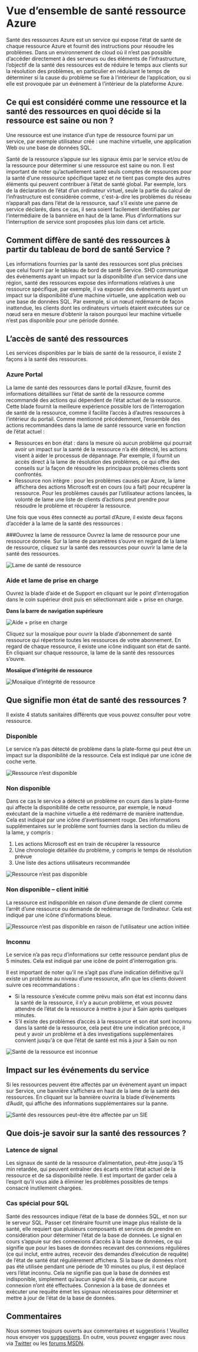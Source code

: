<properties
   pageTitle="Vue d’ensemble de santé ressource Azure | Microsoft Azure"
   description="Vue d’ensemble de la santé des ressources d’Azure"
   services="Resource health"
   documentationCenter="dev-center-name"
   authors="BernardoAMunoz"
   manager=""
   editor=""/>

<tags
   ms.service="resource-health"
   ms.devlang="na"
   ms.topic="article"
   ms.tgt_pltfrm="na"
   ms.workload="Supportability"
   ms.date="06/01/2016"
   ms.author="BernardoAMunoz"/>

# <a name="azure-resource-health-overview"></a>Vue d’ensemble de santé ressource Azure

Santé des ressources Azure est un service qui expose l’état de santé de chaque ressource Azure et fournit des instructions pour résoudre les problèmes. Dans un environnement de cloud où il n’est pas possible d’accéder directement à des serveurs ou des éléments de l’infrastructure, l’objectif de la santé des ressources est de réduire le temps aux clients sur la résolution des problèmes, en particulier en réduisant le temps de déterminer si la cause du problème se fixe à l’intérieur de l’application, ou si elle est provoquée par un événement à l’intérieur de la plateforme Azure.

## <a name="what-is-considered-a-resource-and-how-does-resource-health-decides-if-the-resource-is-healthy-or-not"></a>Ce qui est considéré comme une ressource et la santé des ressources en quoi décide si la ressource est saine ou non ? 
Une ressource est une instance d’un type de ressource fourni par un service, par exemple utilisateur créé : une machine virtuelle, une application Web ou une base de données SQL. 

Santé de la ressource s’appuie sur les signaux émis par le service et/ou de la ressource pour déterminer si une ressource est saine ou non. Il est important de noter qu’actuellement santé seuls comptes de ressources pour la santé d’une ressource spécifique tapez et ne tient pas compte des autres éléments qui peuvent contribuer à l’état de santé global. Par exemple, lors de la déclaration de l’état d’un ordinateur virtuel, seule la partie du calcul de l’infrastructure est considérée comme, c'est-à-dire les problèmes du réseau n’apparaît pas dans l’état de la ressource, sauf s’il existe une panne de service déclarés, dans ce cas, il sera soient facilement identifiables par l’intermédiaire de la bannière en haut de la lame. Plus d’informations sur l’interruption de service sont proposées plus loin dans cet article. 

## <a name="how-is-resource-health-different-from-service-health-dashboard"></a>Comment diffère de santé des ressources à partir du tableau de bord de santé Service ?

Les informations fournies par la santé des ressources sont plus précises que celui fourni par le tableau de bord de santé Service. SHD communique des événements ayant un impact sur la disponibilité d’un service dans une région, santé des ressources expose des informations relatives à une ressource spécifique, par exemple, il va exposer des événements ayant un impact sur la disponibilité d’une machine virtuelle, une application web ou une base de données SQL. Par exemple, si un nœud redémarre de façon inattendue, les clients dont les ordinateurs virtuels étaient exécutées sur ce nœud sera en mesure d’obtenir la raison pourquoi leur machine virtuelle n’est pas disponible pour une période donnée.   

## <a name="how-to-access-resource-health"></a>L’accès de santé des ressources
Les services disponibles par le biais de santé de la ressource, il existe 2 façons à la santé des ressources.

### <a name="azure-portal"></a>Azure Portal
La lame de santé des ressources dans le portail d’Azure, fournit des informations détaillées sur l’état de santé de la ressource comme recommandé des actions qui dépendent de l’état actuel de la ressource. Cette blade fournit la meilleure expérience possible lors de l’interrogation de santé de la ressource, comme il facilite l’accès à d’autres ressources à l’intérieur du portail. Comme mentionné précédemment, l’ensemble des actions recommandées dans la lame de santé ressource varie en fonction de l’état actuel :

* Ressources en bon état : dans la mesure où aucun problème qui pourrait avoir un impact sur la santé de la ressource n’a été détecté, les actions visent à aider le processus de dépannage. Par exemple, il fournit un accès direct à la lame de résolution des problèmes, ce qui offre des conseils sur la façon de résoudre les principaux problèmes clients sont confrontés.
* Ressource non intègre : pour les problèmes causés par Azure, la lame affichera des actions Microsoft est en cours (ou a fait) pour récupérer la ressource. Pour les problèmes causés par l’utilisateur actions lancées, la volonté de lame une liste de clients d’actions peut prendre pour résoudre le problème et récupérer la ressource.  

Une fois que vous êtes connecté au portail d’Azure, il existe deux façons d’accéder à la lame de la santé des ressources : 

###<a name="open-the-resource-blade"></a>Ouvrez la lame de ressource
Ouvrez la lame de ressource pour une ressource donnée. Sur la lame de paramètres s’ouvre en regard de la lame de ressource, cliquez sur la santé des ressources pour ouvrir la lame de la santé des ressources. 

![Lame de santé de ressource](./media/resource-health-overview/resourceBladeAndResourceHealth.png)

### <a name="help-and-support-blade"></a>Aide et lame de prise en charge
Ouvrez la blade d’aide et de Support en cliquant sur le point d’interrogation dans le coin supérieur droit puis en sélectionnant aide + prise en charge. 

**Dans la barre de navigation supérieure**

![Aide + prise en charge](./media/resource-health-overview/HelpAndSupport.png)

Cliquez sur la mosaïque pour ouvrir la blade d’abonnement de santé ressource qui répertorie toutes les ressources de votre abonnement. En regard de chaque ressource, il existe une icône indiquant son état de santé. En cliquant sur chaque ressource, la lame de la santé des ressources s’ouvre.

**Mosaïque d’intégrité de ressource**

![Mosaïque d’intégrité de ressource](./media/resource-health-overview/resourceHealthTile.png)

## <a name="what-does-my-resource-health-status-mean"></a>Que signifie mon état de santé des ressources ?
Il existe 4 statuts sanitaires différents que vous pouvez consulter pour votre ressource.

### <a name="available"></a>Disponible
Le service n’a pas détecté de problème dans la plate-forme qui peut être un impact sur la disponibilité de la ressource. Cela est indiqué par une icône de coche verte. 

![Ressource n’est disponible](./media/resource-health-overview/Available.png)

### <a name="unavailable"></a>Non disponible

Dans ce cas le service a détecté un problème en cours dans la plate-forme qui affecte la disponibilité de cette ressource, par exemple, le nœud exécutant de la machine virtuelle a été redémarré de manière inattendue. Cela est indiqué par une icône d’avertissement rouge. Des informations supplémentaires sur le problème sont fournies dans la section du milieu de la lame, y compris : 

1.  Les actions Microsoft est en train de récupérer la ressource 
2.  Une chronologie détaillée du problème, y compris le temps de résolution prévue
3.  Une liste des actions utilisateurs recommandée 

![Ressource n’est pas disponible](./media/resource-health-overview/Unavailable.png)

### <a name="unavailable--customer-initiated"></a>Non disponible – client initié
La ressource est indisponible en raison d’une demande de client comme l’arrêt d’une ressource ou demande de redémarrage de l’ordinateur. Cela est indiqué par une icône d’informations bleue. 

![Ressource n’est pas disponible en raison de l’utilisateur une action initiée](./media/resource-health-overview/userInitiated.png)

### <a name="unknown"></a>Inconnu
Le service n’a pas reçu d’informations sur cette ressource pendant plus de 5 minutes. Cela est indiqué par une icône de point d’interrogation gris. 

Il est important de noter qu’il ne s’agit pas d’une indication définitive qu’il existe un problème au niveau d’une ressource, afin que les clients doivent suivre ces recommandations :

* Si la ressource s’exécute comme prévu mais son état est inconnu dans la santé de la ressource, il n’y a aucun problème, et vous pouvez attendre de l’état de la ressource à mettre à jour à Sain après quelques minutes.
* S’il existe des problèmes d’accès à la ressource et son état sont inconnu dans la santé de la ressource, cela peut être une indication précoce, il peut y avoir un problème et à des investigations supplémentaires convient jusqu'à ce que l’état de santé est mis à jour à Sain ou non

![Santé de la ressource est inconnue](./media/resource-health-overview/unknown.png)

## <a name="service-impacting-events"></a>Impact sur les événements du service
Si les ressources peuvent être affectés par un événement ayant un impact sur Service, une bannière s’affichera en haut de la lame de la santé des ressources. En cliquant sur la bannière ouvrira la blade d’événements d’Audit, qui affiche des informations supplémentaires sur la panne.

![Santé des ressources peut-être être affectée par un SIE](./media/resource-health-overview/serviceImpactingEvent.png)

## <a name="what-else-do-i-need-to-know-about-resource-health"></a>Que dois-je savoir sur la santé des ressources ?

### <a name="signal-latency"></a>Latence de signal
Les signaux de santé de la ressource d’alimentation, peut-être jusqu'à 15 min retardée, qui peuvent entraîner des écarts entre l’état actuel de la ressource et de sa disponibilité réelle. Il est important de garder cela à l’esprit qu’il vous aide à éliminer les problèmes possibles de temps consacré inutilement chargées. 

### <a name="special-case-for-sql"></a>Cas spécial pour SQL 
Santé des ressources indique l’état de la base de données SQL, et non sur le serveur SQL. Passer cet itinéraire fournit une image plus réaliste de la santé, elle requiert que plusieurs composants et services de prendre en considération pour déterminer l’état de la base de données. Le signal en cours s’appuie sur des connexions d’accès à la base de données, ce qui signifie que pour les bases de données recevant des connexions régulières (ce qui inclut, entre autres, recevoir des demandes d’exécution de requête) de l’état de santé état régulièrement affichera. Si la base de données n’ont pas été utilisée pendant une période de 10 minutes ou plus, il est déplacé vers l’état inconnu. Cela ne signifie pas que la base de données est indisponible, simplement qu’aucun signal n’a été émis, car aucune connexion n’ont été effectuées. Connexion à la base de données et exécuter une requête émet les signaux nécessaires pour déterminer et mettre à jour de l’état de la base de données.

## <a name="feedback"></a>Commentaires
Nous sommes toujours ouverts aux commentaires et suggestions ! Veuillez nous envoyer vos [suggestions](https://feedback.azure.com/forums/266794-support-feedback). En outre, vous pouvez engager avec nous via [Twitter](https://twitter.com/azuresupport) ou les [forums MSDN](https://social.msdn.microsoft.com/Forums/azure).
